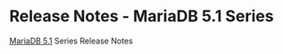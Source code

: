 # Release Notes - MariaDB 5.1 Series

[MariaDB 5.1](changes-improvements-in-mariadb-5-1.md) Series Release Notes
